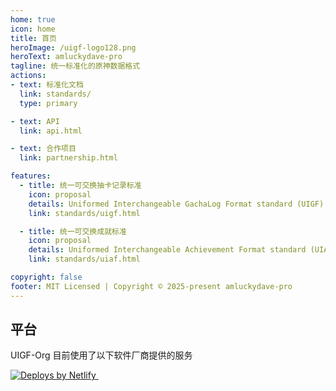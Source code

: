 ```yaml
---
home: true
icon: home
title: 首页
heroImage: /uigf-logo128.png
heroText: amluckydave-pro
tagline: 统一标准化的原神数据格式
actions:
- text: 标准化文档
  link: standards/
  type: primary

- text: API
  link: api.html

- text: 合作项目
  link: partnership.html

features:
  - title: 统一可交换抽卡记录标准
    icon: proposal
    details: Uniformed Interchangeable GachaLog Format standard (UIGF)
    link: standards/uigf.html

  - title: 统一可交换成就标准
    icon: proposal
    details: Uniformed Interchangeable Achievement Format standard (UIAF)
    link: standards/uiaf.html

copyright: false
footer: MIT Licensed | Copyright © 2025-present amluckydave-pro
---
```


<!-- @include: partnership-list.md -->

## 平台

UIGF-Org 目前使用了以下软件厂商提供的服务

<a href="https://www.netlify.com"> 
    <img src="https://www.netlify.com/v3/img/components/netlify-light.svg" alt="Deploys by Netlify" />
</a> &nbsp;
